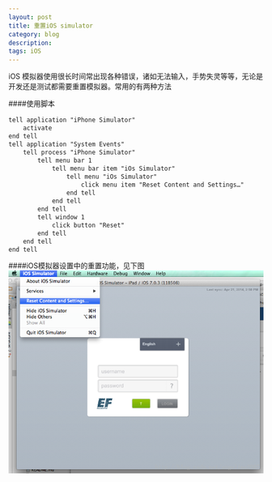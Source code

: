 ```yaml
---
layout: post
title: 重置iOS simulator
category: blog
description: 
tags: iOS
---
```

iOS 模拟器使用很长时间常出现各种错误，诸如无法输入，手势失灵等等，无论是开发还是测试都需要重置模拟器。常用的有两种方法

####使用脚本
```
tell application "iPhone Simulator"
	activate
end tell
tell application "System Events"
	tell process "iPhone Simulator"
		tell menu bar 1
			tell menu bar item "iOs Simulator"
				tell menu "iOs Simulator"
					click menu item "Reset Content and Settings…"
				end tell
			end tell
		end tell
		tell window 1
			click button "Reset"
		end tell
	end tell
end tell
```

####iOS模拟器设置中的重置功能，见下图
![reset ios simulator](/images/blog/resetiossimulator.png)


[Angelia]:    http://angeliaw.github.com  "Angelia"